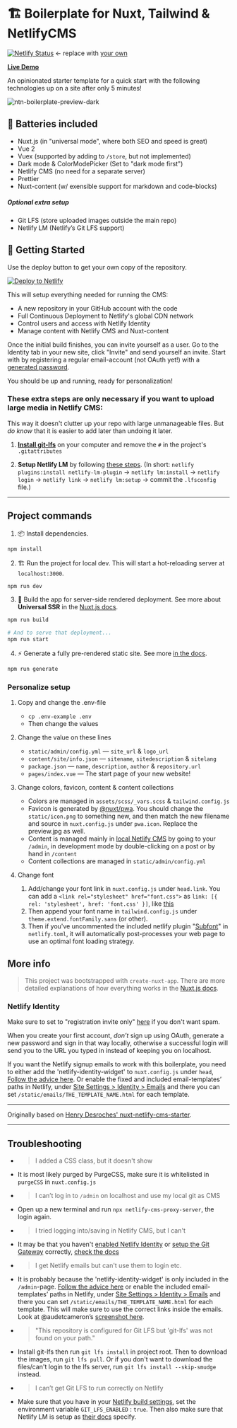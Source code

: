 # 🏗️ Boilerplate for Nuxt, Tailwind & NetlifyCMS

[![Netlify Status](https://api.netlify.com/api/v1/badges/cb2d4cc5-8a65-4940-81ce-4456ff96e6db/deploy-status)](https://app.netlify.com/sites/ntn-boilerplate/deploys) ← replace with [your own](https://app.netlify.com/sites/YOUR_NETLIFY_SITE_SLUG/settings/general#deploy-status-badge)

**[Live Demo](https://ntn-boilerplate.netlify.app/)**

An opinionated starter template for a quick start with the following technologies up on a site after only 5 minutes!

![ntn-boilerplate-preview-dark](https://user-images.githubusercontent.com/770560/109560601-5dcc5c80-7adc-11eb-9eb8-98663294b6aa.png)

## 🔋 Batteries included

- Nuxt.js (in "universal mode", where both SEO and speed is great)
- Vue 2
- Vuex (supported by adding to `/store`, but not implemented)
- Dark mode & ColorModePicker (Set to "dark mode first")
- Netlify CMS (no need for a separate server)
- Prettier
- Nuxt-content (w/ exensible support for markdown and code-blocks)

##### Optional extra setup
- Git LFS (store uploaded images outside the main repo)
- Netlify LM (Netlify’s Git LFS support)

## 🎉 Getting Started

Use the deploy button to get your own copy of the repository.

[![Deploy to Netlify](https://www.netlify.com/img/deploy/button.svg)](https://app.netlify.com/start/deploy?repository=https://github.com/Knogobert/ntn-boilerplate&stack=cms)

This will setup everything needed for running the CMS:
 - A new repository in your GitHub account with the code
 - Full Continuous Deployment to Netlify's global CDN network
 - Control users and access with Netlify Identity
 - Manage content with Netlify CMS and Nuxt-content

Once the initial build finishes, you can invite yourself as a user. Go to the Identity tab in your new site, click "Invite" and send yourself an invite. Start with by registering a regular email-account (not OAuth yet!) with a [generated password](https://passwordwolf.com/).

You should be up and running, ready for personalization!

### These extra steps are only necessary if you want to upload large media in Netlify CMS:
This way it doesn't clutter up your repo with large unmanageable files. But *do know* that it is easier to add later than undoing it later.

1. **[Install git-lfs](https://git-lfs.github.com/)** on your computer and remove the `#` in the project's `.gitattributes`

2. **Setup Netlify LM** by following [these steps](https://docs.netlify.com/large-media/setup/). (In short: `netlify plugins:install netlify-lm-plugin` → `netlify lm:install` → `netlify login` → `netlify link` → `netlify lm:setup` → commit the `.lfsconfig` file.)

---

## Project commands

1. 📦 Install dependencies.

```bash
npm install
```

2. 🏗 Run the project for local dev. This will start a hot-reloading server at `localhost:3000`.

```bash
npm run dev
```

3. 🌌 Build the app for server-side rendered deployment. See more about **Universal SSR** in the [Nuxt.js docs](https://nuxtjs.org/guide#server-rendered-universal-ssr-).

```bash
npm run build

# And to serve that deployment...
npm run start
```

4. ⚡️ Generate a fully pre-rendered static site. See more [in the docs](https://nuxtjs.org/guide#static-generated-pre-rendering-).

```bash
npm run generate
```

### Personalize setup

1. Copy and change the .env-file

   - `cp .env-example .env`
   - Then change the values

2. Change the value on these lines

   - `static/admin/config.yml` — `site_url` & `logo_url`
   - `content/site/info.json` — `sitename`, `sitedescription` & `sitelang`
   - `package.json` — `name`, `description`, `author` & `repository.url`
   - `pages/index.vue` — The start page of your new website!

3. Change colors, favicon, content & content collections

   - Colors are managed in `assets/scss/_vars.scss` & `tailwind.config.js`
   - Favicon is generated by [@nuxt/pwa](https://pwa.nuxtjs.org/). You should change the `static/icon.png` to something new, and then match the new filename and source in `nuxt.config.js` under `pwa.icon`. Replace the preview.jpg as well.
   - Content is managed mainly in [local Netlify CMS](http://localhost:3000/admin) by going to your `/admin`, in development mode by double-clicking on a post or by hand in `/content`
   - Content collections are managed in `static/admin/config.yml`

4. Change font

   1. Add/change your font link in `nuxt.config.js` under `head.link`. You can add a `<link rel="stylesheet" href="font.css">` as `link: [{ rel: 'stylesheet', href: 'font.css' }]`, like [this](https://vue-meta.nuxtjs.org/api/#link)
   2. Then append your font name in `tailwind.config.js` under `theme.extend.fontFamily.sans` (or other).
   3. Then if you've uncommented the included netlify plugin "[Subfont](https://github.com/Munter/netlify-plugin-subfont#readme)" in `netlify.toml`, it will automatically post-processes your web page to use an optimal font loading strategy.

## More info

> This project was bootstrapped with `create-nuxt-app`. There are more detailed explanations of how everything works in the [Nuxt.js docs](https://nuxtjs.org).

### Netlify Identity

Make sure to set to "registration invite only" [here](https://app.netlify.com/sites/YOUR_NETLIFY_SITE_SLUG/settings/identity#registration-preferences) if you don't want spam.

When you create your first account, _don’t_ sign up using OAuth, generate a new password and sign in that way locally, otherwise a successful login will send you to the URL you typed in instead of keeping you on localhost.

If you want the Netlify signup emails to work with this boilerplate, you need to either add the 'netlify-identity-widget' to `nuxt.config.js` under `head`, [Follow the advice here](https://answers.netlify.com/t/common-issue-netlify-cms-git-gateway-email-not-confirmed/10690). Or enable the fixed and included email-templates’ paths in Netlify, under [Site Settings > Identity > Emails](https://app.netlify.com/sites/YOUR_NETLIFY_SITE_SLUG/settings/identity) and there you can set `/static/emails/THE_TEMPLATE_NAME.html` for each template.

---

Originally based on [Henry Desroches' nuxt-netlify-cms-starter](https://github.com/xdesro/nuxt-netlify-cms-starter).

---

## Troubleshooting

- > I added a CSS class, but it doesn't show
- It is most likely purged by PurgeCSS, make sure it is whitelisted in `purgeCSS` in `nuxt.config.js`

- > I can’t log in to `/admin` on localhost and use my local git as CMS
- Open up a new terminal and run `npx netlify-cms-proxy-server`, the login again.

- > I tried logging into/saving in Netlify CMS, but I can't
- It may be that you haven't [enabled Netlify Identity](https://app.netlify.com/sites/YOUR_NETLIFY_SITE_SLUG/settings/identity) or [setup the Git Gateway](https://app.netlify.com/sites/YOUR_NETLIFY_SITE_SLUG/settings/identity#services) correctly, [check the docs](https://www.netlifycms.org/docs/git-gateway-backend/)

- > I get Netlify emails but can't use them to login etc.
- It is probably because the 'netlify-identity-widget' is only included in the `/admin`-page. [Follow the advice here](https://answers.netlify.com/t/common-issue-netlify-cms-git-gateway-email-not-confirmed/10690) or enable the included email-templates’ paths in Netlify, under [Site Settings > Identity > Emails](https://app.netlify.com/sites/YOUR_NETLIFY_SITE_SLUG/settings/identity) and there you can set `/static/emails/THE_TEMPLATE_NAME.html` for each template. This will make sure to use the correct links inside the emails. Look at @audetcameron’s [screenshot here](https://github.com/Knogobert/ntn-boilerplate/issues/8#issuecomment-841469850).

- > "This repository is configured for Git LFS but 'git-lfs' was not found on your path."
- Install git-lfs then run `git lfs install` in project root. Then to download the images, run `git lfs pull`. Or if you don't want to download the files/can't login to the lfs server, run `git lfs install --skip-smudge` instead.

- > I can’t get Git LFS to run correctly on Netlify
- Make sure that you have in your [Netlify build settings](https://app.netlify.com/sites/YOUR_NETLIFY_SITE_SLUG/settings/deploys#environment-variables), set the environment variable `GIT_LFS_ENABLED` : `true`. Then also make sure that Netlify LM is setup as [their docs](https://docs.netlify.com/large-media/setup/) specify.
